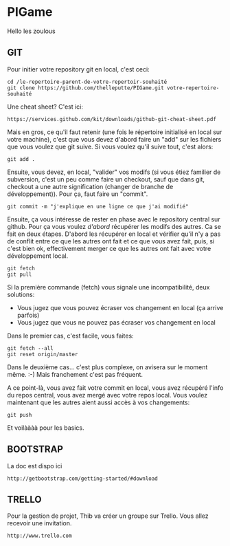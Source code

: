 # PIGame

Hello les zoulous

## GIT

Pour initier votre repository git en local, c'est ceci:
    
    cd /le-repertoire-parent-de-votre-repertoir-souhaité
    git clone https://github.com/thelleputte/PIGame.git votre-repertoire-souhaité
    
Une cheat sheet? C'est ici:

    https://services.github.com/kit/downloads/github-git-cheat-sheet.pdf
    
Mais en gros, ce qu'il faut retenir (une fois le répertoire initialisé en local sur votre machine), c'est que vous devez d'abord faire un "add" sur les fichiers que vous voulez que git suive. Si vous voulez qu'il suive tout, c'est alors:

    git add .
    
Ensuite, vous devez, en local, "valider" vos modifs (si vous étiez familier de subversion, c'est un peu comme faire un checkout, sauf que dans git, checkout a une autre signification (changer de branche de développement)). Pour ça, faut faire un "commit".

    git commit -m "j'explique en une ligne ce que j'ai modifié"
    
Ensuite, ça vous intéresse de rester en phase avec le repository central sur github. Pour ça vous voulez *d'abord* récupérer les modifs des autres. Ca se fait en deux étapes. D'abord les récupérer en local et vérifier qu'il n'y a pas de conflit entre ce que les autres ont fait et ce que vous avez fait, puis, si c'est bien ok, effectivement merger ce que les autres ont fait avec votre développement local.

    git fetch
    git pull
    
Si la première commande (fetch) vous signale une incompatibilité, deux solutions:
* Vous jugez que vous pouvez écraser vos changement en local (ça arrive parfois)
* Vous jugez que vous ne pouvez pas écraser vos changement en local

Dans le premier cas, c'est facile, vous faites:

    git fetch --all
    git reset origin/master

Dans le deuxième cas... c'est plus complexe, on avisera sur le moment même. :-) Mais franchement c'est pas fréquent.

A ce point-là, vous avez fait votre commit en local, vous avez récupéré l'info du repos central, vous avez mergé avec votre repos local. Vous voulez maintenant que les autres aient aussi accès à vos changements:

    git push
    
Et voilàààà pour les basics.


## BOOTSTRAP

La doc est dispo ici

    http://getbootstrap.com/getting-started/#download

## TRELLO

Pour la gestion de projet, Thib va créer un groupe sur Trello. Vous allez 
recevoir une invitation.

    http://www.trello.com

